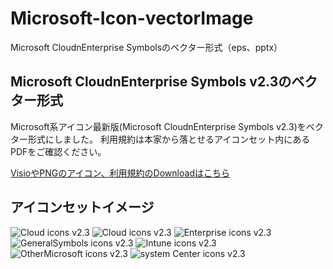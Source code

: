# Microsoft-Icon-vectorImage
Microsoft CloudnEnterprise Symbolsのベクター形式（eps、pptx）

## Microsoft CloudnEnterprise Symbols v2.3のベクター形式
Microsoft系アイコン最新版(Microsoft CloudnEnterprise Symbols v2.3)をベクター形式にしました。
利用規約は本家から落とせるアイコンセット内にあるPDFをご確認ください。

[VisioやPNGのアイコン、利用規約のDownloadはこちら](http://www.microsoft.com/en-us/download/details.aspx?id=41937)


## アイコンセットイメージ
![Cloud icons v2.3](http://quickpress.blob.core.windows.net/zuvuyalink/2015/11/msicon2_3_01.jpg)
![Cloud icons v2.3](http://quickpress.blob.core.windows.net/zuvuyalink/2015/11/msicon2_3_02.jpg)
![Enterprise icons v2.3](http://quickpress.blob.core.windows.net/zuvuyalink/2015/11/msicon2_3_03.jpg)
![GeneralSymbols icons v2.3](http://quickpress.blob.core.windows.net/zuvuyalink/2015/11/msicon2_3_04.jpg)
![Intune icons v2.3](http://quickpress.blob.core.windows.net/zuvuyalink/2015/11/msicon2_3_05.jpg)
![OtherMicrosoft icons v2.3](http://quickpress.blob.core.windows.net/zuvuyalink/2015/11/msicon2_3_06.jpg)
![system Center icons v2.3](http://quickpress.blob.core.windows.net/zuvuyalink/2015/11/msicon2_3_07.jpg)
